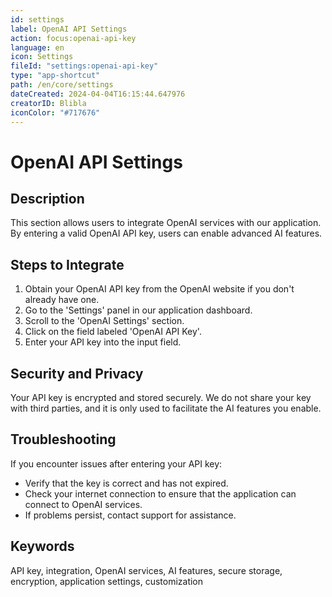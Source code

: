 ```yaml
---
id: settings
label: OpenAI API Settings
action: focus:openai-api-key
language: en
icon: Settings
fileId: "settings:openai-api-key"
type: "app-shortcut"
path: /en/core/settings
dateCreated: 2024-04-04T16:15:44.647976
creatorID: Blibla
iconColor: "#717676"
---
```


# OpenAI API Settings

## Description
This section allows users to integrate OpenAI services with our application. By entering a valid OpenAI API key, users can enable advanced AI features.

## Steps to Integrate
1. Obtain your OpenAI API key from the OpenAI website if you don't already have one.
2. Go to the 'Settings' panel in our application dashboard.
3. Scroll to the 'OpenAI Settings' section.
4. Click on the field labeled 'OpenAI API Key'.
5. Enter your API key into the input field.

## Security and Privacy
Your API key is encrypted and stored securely. We do not share your key with third parties, and it is only used to facilitate the AI features you enable.

## Troubleshooting
If you encounter issues after entering your API key:
- Verify that the key is correct and has not expired.
- Check your internet connection to ensure that the application can connect to OpenAI services.
- If problems persist, contact support for assistance.

## Keywords
API key, integration, OpenAI services, AI features, secure storage, encryption, application settings, customization

